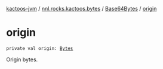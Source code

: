 [kactoos-jvm](../../index.md) / [nnl.rocks.kactoos.bytes](../index.md) / [Base64Bytes](index.md) / [origin](./origin.md)

# origin

`private val origin: `[`Bytes`](../../nnl.rocks.kactoos/-bytes/index.md)

Origin bytes.

